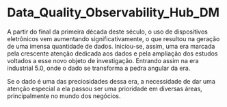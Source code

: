 # Data_Quality_Observability_Hub_DM

<justify>A partir do final da primeira década deste século, o uso de dispositivos eletrônicos vem aumentando significativamente, o que resultou na geração de uma imensa quantidade de dados. Iniciou-se, assim, uma era marcada pela crescente atenção dedicada aos dados e pela ampliação dos estudos voltados a esse novo objeto de investigação. Entrando assim na era industrial 5.0, onde o dado se transforma a pedra angular da era.</justify>

Se o dado é uma das preciosidades dessa era, a necessidade de dar uma atenção especial a ela passou ser uma prioridade em diversas áreas, principalmente no mundo dos negócios.
